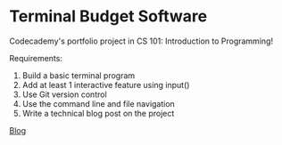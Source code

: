 # Terminal Budget Software
Codecademy's portfolio project in CS 101: Introduction to Programming!  

Requirements:
1. Build a basic terminal program  
2. Add at least 1 interactive feature using input()  
3. Use Git version control  
4. Use the command line and file navigation  
5. Write a technical blog post on the project  

[Blog](https://dev.to/pwong09/a-terminal-budget-program-with-python-1b5o)
